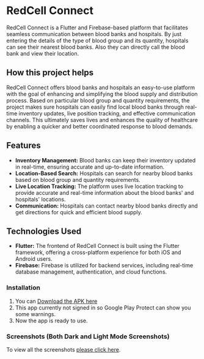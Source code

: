 # RedCell Connect

RedCell Connect is a Flutter and Firebase-based platform that facilitates seamless communication between blood banks and hospitals. By just entering the details of the type of blood group and its quantity, hospitals can see their nearest blood banks. Also they can directly call the blood bank and view their location.

## How this project helps

RedCell Connect offers blood banks and hospitals an easy-to-use platform with the goal of enhancing and simplifying the blood supply and distribution process. Based on particular blood group and quantity requirements, the project makes sure hospitals can easily find local blood banks through real-time inventory updates, live position tracking, and effective communication channels. This ultimately saves lives and enhances the quality of healthcare by enabling a quicker and better coordinated response to blood demands.

## Features

- **Inventory Management:** Blood banks can keep their inventory updated in real-time, ensuring accurate and up-to-date information.
- **Location-Based Search:** Hospitals can search for nearby blood banks based on blood group and quantity requirements.
- **Live Location Tracking:** The platform uses live location tracking to provide accurate and real-time information about the blood banks' and hospitals' locations.
- **Communication:** Hospitals can contact nearby blood banks directly and get directions for quick and efficient blood supply.

## Technologies Used

- **Flutter:** The frontend of RedCell Connect is built using the Flutter framework, offering a cross-platform experience for both iOS and Android users.
- **Firebase:** Firebase is utilized for backend services, including real-time database management, authentication, and cloud functions.

### Installation

1. You can [Download the APK here](https://github.com/sagarsen2023/RedCell-Connect/blob/master/redcell_connect-arm64-v8a-release.apk)
2. This app currently not signed in so Google Play Protect can show you some warnings.
3. Now the app is ready to use.

### Screenshots (Both Dark and Light Mode Screenshots)
To view all the screenshots [please click here](https://photos.google.com/share/AF1QipNjLYmkiBJWyhDLioDELqLiu4OuLdjhgQlhxIwLUTO0dvYa2HG8B1QX1hp_0zgzRQ?key=RFJzZ3V4YmNucTdDUjdkMlVEckoxek5VT1I4UGVR).

